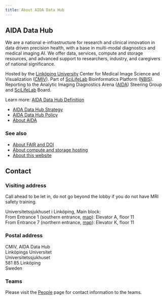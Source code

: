 ```yaml
---
title: About AIDA Data Hub
---
```


## AIDA Data Hub
We are a national e-infrastructure for research and clinical innovation in data
driven precision health, with a base in multi-modal diagnostics and medical
imaging AI. We offer data, services, compute and storage resources, and advanced
support to researchers, industry, and caregivers of national significance.

Hosted by the [Linköping University](https://liu.se)
Center for Medical Image Science and Visualization ([CMIV](https://liu.se/cmiv)).
Part of [SciLifeLab](https://scilifelab.se) Bioinformatics Platform ([NBIS](https://nbis.se)).
Reporting to the Analytic Imaging Diagnostics Arena ([AIDA](/about/aida)) Steering Group
and [SciLifeLab](https://scilifelab.se) Board.

Learn more: [AIDA Data Hub Definition](../policy/definition)

* [AIDA Data Hub Strategy](../policy/strategy)
* [AIDA Data Hub Policy](../policy)
* [About AIDA](/about/aida)

### See also
* [About FAIR and DOI](fair)
* [About compute and storage hosting](hosting)
* [About this website](website)

## Contact
### Visiting address

Call ahead to be let in, do not go beyond the lobby if you do not have MRI safety training.

Universitetssjukhuset i Linköping, Main block:  
From Entrance 1 (southern entrance, [map](https://maps.app.goo.gl/cYF2CwUdWxxjXBKMA)): Elevator A, floor 11  
From Entrance 7 (northern entrance, [map](https://maps.app.goo.gl/FWre6MALNn8Dhk1YA)): Elevator K, floor 11

### Postal address
CMIV, AIDA Data Hub  
Linköpings Universitet  
Universitetssjukhuset  
581 85 Linköping  
Sweden  

### Teams
Please visit the [People](../people) page for contact information to the teams.
